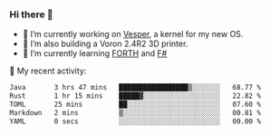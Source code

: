 ### Hi there 👋

<!--
**berkus/berkus** is a ✨ _special_ ✨ repository because its `README.md` (this file) appears on your GitHub profile.

Here are some ideas to get you started:

- 🔭 I’m currently working on ...
- 🌱 I’m currently learning ...
- 👯 I’m looking to collaborate on ...
- 🤔 I’m looking for help with ...
- 💬 Ask me about ...
- 📫 How to reach me: ...
- 😄 Pronouns: ...
- ⚡ Fun fact: ...
-->

- 🔭 I’m currently working on [Vesper](https://github.com/metta-systems/vesper), a kernel for my new OS.
- 🔭 I’m also building a Voron 2.4R2 3D printer.
- 🌱 I’m currently learning [FORTH](http://forth.com/starting-forth/) and [F#](https://fsharpforfunandprofit.com/)

💼 My recent activity:

<!--START_SECTION:waka-->

```txt
Java       3 hrs 47 mins   █████████████████▒░░░░░░░   68.77 %
Rust       1 hr 15 mins    █████▓░░░░░░░░░░░░░░░░░░░   22.82 %
TOML       25 mins         ██░░░░░░░░░░░░░░░░░░░░░░░   07.60 %
Markdown   2 mins          ▒░░░░░░░░░░░░░░░░░░░░░░░░   00.81 %
YAML       0 secs          ░░░░░░░░░░░░░░░░░░░░░░░░░   00.00 %
```

<!--END_SECTION:waka-->
